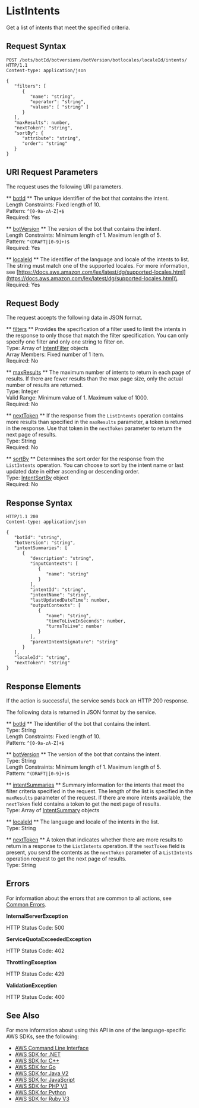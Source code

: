 # ListIntents<a name="API_ListIntents"></a>

Get a list of intents that meet the specified criteria\.

## Request Syntax<a name="API_ListIntents_RequestSyntax"></a>

```
POST /bots/botId/botversions/botVersion/botlocales/localeId/intents/ HTTP/1.1
Content-type: application/json

{
   "filters": [ 
      { 
         "name": "string",
         "operator": "string",
         "values": [ "string" ]
      }
   ],
   "maxResults": number,
   "nextToken": "string",
   "sortBy": { 
      "attribute": "string",
      "order": "string"
   }
}
```

## URI Request Parameters<a name="API_ListIntents_RequestParameters"></a>

The request uses the following URI parameters\.

 ** [botId](#API_ListIntents_RequestSyntax) **   <a name="lexv2-ListIntents-request-botId"></a>
The unique identifier of the bot that contains the intent\.  
Length Constraints: Fixed length of 10\.  
Pattern: `^[0-9a-zA-Z]+$`   
Required: Yes

 ** [botVersion](#API_ListIntents_RequestSyntax) **   <a name="lexv2-ListIntents-request-botVersion"></a>
The version of the bot that contains the intent\.  
Length Constraints: Minimum length of 1\. Maximum length of 5\.  
Pattern: `^(DRAFT|[0-9]+)$`   
Required: Yes

 ** [localeId](#API_ListIntents_RequestSyntax) **   <a name="lexv2-ListIntents-request-localeId"></a>
The identifier of the language and locale of the intents to list\. The string must match one of the supported locales\. For more information, see [https://docs.aws.amazon.com/lex/latest/dg/supported-locales.html](https://docs.aws.amazon.com/lex/latest/dg/supported-locales.html)\.  
Required: Yes

## Request Body<a name="API_ListIntents_RequestBody"></a>

The request accepts the following data in JSON format\.

 ** [filters](#API_ListIntents_RequestSyntax) **   <a name="lexv2-ListIntents-request-filters"></a>
Provides the specification of a filter used to limit the intents in the response to only those that match the filter specification\. You can only specify one filter and only one string to filter on\.  
Type: Array of [IntentFilter](API_IntentFilter.md) objects  
Array Members: Fixed number of 1 item\.  
Required: No

 ** [maxResults](#API_ListIntents_RequestSyntax) **   <a name="lexv2-ListIntents-request-maxResults"></a>
The maximum number of intents to return in each page of results\. If there are fewer results than the max page size, only the actual number of results are returned\.  
Type: Integer  
Valid Range: Minimum value of 1\. Maximum value of 1000\.  
Required: No

 ** [nextToken](#API_ListIntents_RequestSyntax) **   <a name="lexv2-ListIntents-request-nextToken"></a>
If the response from the `ListIntents` operation contains more results than specified in the `maxResults` parameter, a token is returned in the response\. Use that token in the `nextToken` parameter to return the next page of results\.  
Type: String  
Required: No

 ** [sortBy](#API_ListIntents_RequestSyntax) **   <a name="lexv2-ListIntents-request-sortBy"></a>
Determines the sort order for the response from the `ListIntents` operation\. You can choose to sort by the intent name or last updated date in either ascending or descending order\.  
Type: [IntentSortBy](API_IntentSortBy.md) object  
Required: No

## Response Syntax<a name="API_ListIntents_ResponseSyntax"></a>

```
HTTP/1.1 200
Content-type: application/json

{
   "botId": "string",
   "botVersion": "string",
   "intentSummaries": [ 
      { 
         "description": "string",
         "inputContexts": [ 
            { 
               "name": "string"
            }
         ],
         "intentId": "string",
         "intentName": "string",
         "lastUpdatedDateTime": number,
         "outputContexts": [ 
            { 
               "name": "string",
               "timeToLiveInSeconds": number,
               "turnsToLive": number
            }
         ],
         "parentIntentSignature": "string"
      }
   ],
   "localeId": "string",
   "nextToken": "string"
}
```

## Response Elements<a name="API_ListIntents_ResponseElements"></a>

If the action is successful, the service sends back an HTTP 200 response\.

The following data is returned in JSON format by the service\.

 ** [botId](#API_ListIntents_ResponseSyntax) **   <a name="lexv2-ListIntents-response-botId"></a>
The identifier of the bot that contains the intent\.  
Type: String  
Length Constraints: Fixed length of 10\.  
Pattern: `^[0-9a-zA-Z]+$` 

 ** [botVersion](#API_ListIntents_ResponseSyntax) **   <a name="lexv2-ListIntents-response-botVersion"></a>
The version of the bot that contains the intent\.  
Type: String  
Length Constraints: Minimum length of 1\. Maximum length of 5\.  
Pattern: `^(DRAFT|[0-9]+)$` 

 ** [intentSummaries](#API_ListIntents_ResponseSyntax) **   <a name="lexv2-ListIntents-response-intentSummaries"></a>
Summary information for the intents that meet the filter criteria specified in the request\. The length of the list is specified in the `maxResults` parameter of the request\. If there are more intents available, the `nextToken` field contains a token to get the next page of results\.  
Type: Array of [IntentSummary](API_IntentSummary.md) objects

 ** [localeId](#API_ListIntents_ResponseSyntax) **   <a name="lexv2-ListIntents-response-localeId"></a>
The language and locale of the intents in the list\.  
Type: String

 ** [nextToken](#API_ListIntents_ResponseSyntax) **   <a name="lexv2-ListIntents-response-nextToken"></a>
A token that indicates whether there are more results to return in a response to the `ListIntents` operation\. If the `nextToken` field is present, you send the contents as the `nextToken` parameter of a `ListIntents` operation request to get the next page of results\.  
Type: String

## Errors<a name="API_ListIntents_Errors"></a>

For information about the errors that are common to all actions, see [Common Errors](CommonErrors.md)\.

 **InternalServerException**   
  
HTTP Status Code: 500

 **ServiceQuotaExceededException**   
  
HTTP Status Code: 402

 **ThrottlingException**   
  
HTTP Status Code: 429

 **ValidationException**   
  
HTTP Status Code: 400

## See Also<a name="API_ListIntents_SeeAlso"></a>

For more information about using this API in one of the language\-specific AWS SDKs, see the following:
+  [AWS Command Line Interface](https://docs.aws.amazon.com/goto/aws-cli/models.lex.v2-2020-08-07/ListIntents) 
+  [AWS SDK for \.NET](https://docs.aws.amazon.com/goto/DotNetSDKV3/models.lex.v2-2020-08-07/ListIntents) 
+  [AWS SDK for C\+\+](https://docs.aws.amazon.com/goto/SdkForCpp/models.lex.v2-2020-08-07/ListIntents) 
+  [AWS SDK for Go](https://docs.aws.amazon.com/goto/SdkForGoV1/models.lex.v2-2020-08-07/ListIntents) 
+  [AWS SDK for Java V2](https://docs.aws.amazon.com/goto/SdkForJavaV2/models.lex.v2-2020-08-07/ListIntents) 
+  [AWS SDK for JavaScript](https://docs.aws.amazon.com/goto/AWSJavaScriptSDK/models.lex.v2-2020-08-07/ListIntents) 
+  [AWS SDK for PHP V3](https://docs.aws.amazon.com/goto/SdkForPHPV3/models.lex.v2-2020-08-07/ListIntents) 
+  [AWS SDK for Python](https://docs.aws.amazon.com/goto/boto3/models.lex.v2-2020-08-07/ListIntents) 
+  [AWS SDK for Ruby V3](https://docs.aws.amazon.com/goto/SdkForRubyV3/models.lex.v2-2020-08-07/ListIntents) 